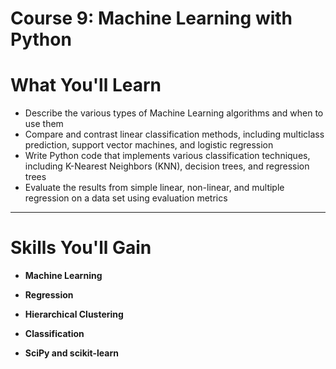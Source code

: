 # Course 9: Machine Learning with Python

# What You'll Learn

- Describe the various types of Machine Learning algorithms and when to use them
- Compare and contrast linear classification methods, including multiclass prediction, support vector machines, and logistic regression
- Write Python code that implements various classification techniques, including K-Nearest Neighbors (KNN), decision trees, and regression trees
- Evaluate the results from simple linear, non-linear, and multiple regression on a data set using evaluation metrics

---

# Skills You'll Gain

- **Machine Learning**  

- **Regression**  
 
- **Hierarchical Clustering**  
 
- **Classification**  
  
- **SciPy and scikit-learn**  
  
